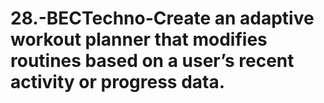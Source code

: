 # 28.-BECTechno-Create an adaptive workout planner that modifies routines based on a user’s recent activity or progress data.
